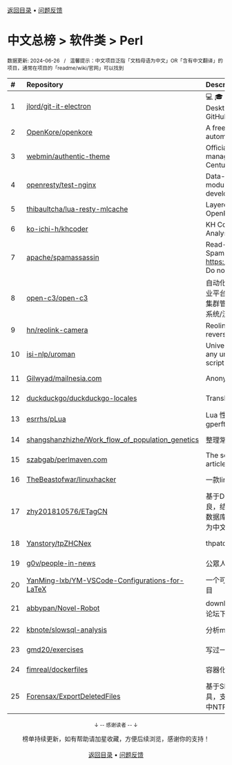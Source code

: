 <a href="https://github.com/GrowingGit/GitHub-Chinese-Top-Charts#github中文排行榜">返回目录</a> • <a href="/content/docs/feedback.md">问题反馈</a>

# 中文总榜 > 软件类 > Perl
<sub>数据更新: 2024-06-26&nbsp;&nbsp;&nbsp;/&nbsp;&nbsp;&nbsp;温馨提示：中文项目泛指「文档母语为中文」OR「含有中文翻译」的项目，通常在项目的「readme/wiki/官网」可以找到</sub>

|#|Repository|Description|Stars|Updated|
|:-|:-|:-|:-|:-|
|1|[jlord/git-it-electron](https://github.com/jlord/git-it-electron)|:computer: :mortar_board: Git-it is a (Mac, Win, Linux) Desktop App for Learning Git and GitHub|4625|2024-04-10|
|2|[OpenKore/openkore](https://github.com/OpenKore/openkore)|A free/open source client and automation tool for Ragnarok Online|1254|2024-06-02|
|3|[webmin/authentic-theme](https://github.com/webmin/authentic-theme)|Official theme for the best server management panel of the 21st Century|942|2024-06-25|
|4|[openresty/test-nginx](https://github.com/openresty/test-nginx)|Data-driven test scaffold for Nginx C module and OpenResty Lua library development|435|2024-06-04|
|5|[thibaultcha/lua-resty-mlcache](https://github.com/thibaultcha/lua-resty-mlcache)|Layered caching library for OpenResty|394|2024-02-09|
|6|[ko-ichi-h/khcoder](https://github.com/ko-ichi-h/khcoder)|KH Coder: for Quantitative Content Analysis or Text Mining|308|2024-06-12|
|7|[apache/spamassassin](https://github.com/apache/spamassassin)|Read-only mirror of Apache SpamAssassin. Submit patches to https://bz.apache.org/SpamAssassin/. Do not send pull requests|277|2024-06-25|
|8|[open-c3/open-c3](https://github.com/open-c3/open-c3)|自动化运维平台/CICD系统/发布系统/作业平台/监控系统/云监控/故障自愈/K8S集群管理/CMDB/公有云资源管理/工单系统/流程系统/成本优化|236|2024-06-10|
|9|[hn/reolink-camera](https://github.com/hn/reolink-camera)|Reolink RLC-410-5MP IP camera reverse engineered technical details|138|2024-02-11|
|10|[isi-nlp/uroman](https://github.com/isi-nlp/uroman)|Universal Romanizer that can convert any unicode script to roman (latin) script|128|2024-06-25|
|11|[Gilwyad/mailnesia.com](https://github.com/Gilwyad/mailnesia.com)|Anonymous Email in Seconds|102|2024-03-21|
|12|[duckduckgo/duckduckgo-locales](https://github.com/duckduckgo/duckduckgo-locales)|Translation files for duckduckgo.com|94|2024-06-07|
|13|[esrrhs/pLua](https://github.com/esrrhs/pLua)|Lua 性能分析工具 Lua profiler tool like gperftools|85|2024-04-23|
|14|[shangshanzhizhe/Work_flow_of_population_genetics](https://github.com/shangshanzhizhe/Work_flow_of_population_genetics)|整理常用的群体遗传学分析流程和脚本|84|2024-05-30|
|15|[szabgab/perlmaven.com](https://github.com/szabgab/perlmaven.com)|The source files of the Perl Maven articles|68|2024-06-14|
|16|[TheBeastofwar/linuxhacker](https://github.com/TheBeastofwar/linuxhacker)|一款linux 内网渗透辅助工具|63|2024-01-31|
|17|[zhy201810576/ETagCN](https://github.com/zhy201810576/ETagCN)|基于Difegue编写的E-Hentai插件进行改良，结合EhTagTranslation项目提供的数据库转换来自E-Hentai上的英文标签为中文标签。|49|2024-06-17|
|18|[Yanstory/tpZHCNex](https://github.com/Yanstory/tpZHCNex)|thpatch zh-hans extra patches (Beta)|18|2024-06-18|
|19|[g0v/people-in-news](https://github.com/g0v/people-in-news)|公眾人物新聞的追蹤|17|2024-05-04|
|20|[YanMing-lxb/YM-VSCode-Configurations-for-LaTeX](https://github.com/YanMing-lxb/YM-VSCode-Configurations-for-LaTeX)|一个可以让你轻松本地部署好LaTeX的项目|7|2024-04-05|
|21|[abbypan/Novel-Robot](https://github.com/abbypan/Novel-Robot)|download novel / forum thread, 小说/论坛下载器|5|2024-04-28|
|22|[kbnote/slowsql-analysis](https://github.com/kbnote/slowsql-analysis)|分析mysql的慢查询可视化分析|4|2024-04-16|
|23|[gmd20/exercises](https://github.com/gmd20/exercises)|写过一些练习或者小工具，小代码片段等|4|2024-05-31|
|24|[fimreal/dockerfiles](https://github.com/fimreal/dockerfiles)|容器化小工具|3|2024-01-22|
|25|[Forensax/ExportDeletedFiles](https://github.com/Forensax/ExportDeletedFiles)|基于SleuthKit套件的删除文件恢复工具，支持恢复DD、E01、AFF镜像文件中NTFS系统的已删除文件|2|2024-03-05|

<div align="center">
    <p><sub>↓ -- 感谢读者 -- ↓</sub></p>
    榜单持续更新，如有帮助请加星收藏，方便后续浏览，感谢你的支持！
</div>

<br/>

<div align="center"><a href="https://github.com/GrowingGit/GitHub-Chinese-Top-Charts#github中文排行榜">返回目录</a> • <a href="/content/docs/feedback.md">问题反馈</a></div>
